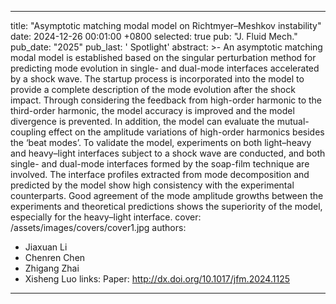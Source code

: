 
---
title:          "Asymptotic matching modal model on Richtmyer–Meshkov instability"
date:           2024-12-26 00:01:00 +0800
selected:       true
pub:            "J. Fluid Mech."
pub_date:       "2025"
pub_last:       ' <span class="badge badge-pill badge-publication badge-success">Spotlight</span>'
abstract: >-
  An asymptotic matching modal model is established based on the singular perturbation method for predicting mode evolution in single- and dual-mode interfaces accelerated by a shock wave. The startup process is incorporated into the model to provide a complete description of the mode evolution after the shock impact. Through considering the feedback from high-order harmonic to the third-order harmonic, the model accuracy is improved and the model divergence is prevented. In addition, the model can evaluate the mutual-coupling effect on the amplitude variations of high-order harmonics besides the ‘beat modes’. To validate the model, experiments on both light–heavy and heavy–light interfaces subject to a shock wave are conducted, and both single- and dual-mode interfaces formed by the soap-film technique are involved. The interface profiles extracted from mode decomposition and predicted by the model show high consistency with the experimental counterparts. Good agreement of the mode amplitude growths between the experiments and theoretical predictions shows the superiority of the model, especially for the heavy–light interface.
cover:          /assets/images/covers/cover1.jpg
authors:
- Jiaxuan Li
- Chenren Chen
- Zhigang Zhai
- Xisheng Luo
links:
  Paper: http://dx.doi.org/10.1017/jfm.2024.1125
---
